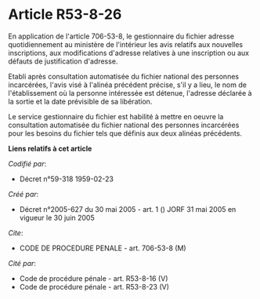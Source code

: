# Article R53-8-26

En application de l'article 706-53-8, le gestionnaire du fichier adresse quotidiennement au ministère de l'intérieur les avis
relatifs aux nouvelles inscriptions, aux modifications d'adresse relatives à une inscription ou aux défauts de justification
d'adresse.

Etabli après consultation automatisée du fichier national des personnes incarcérées, l'avis visé à l'alinéa précédent
précise, s'il y a lieu, le nom de l'établissement où la personne intéressée est détenue, l'adresse déclarée à la sortie et la
date prévisible de sa libération.

Le service gestionnaire du fichier est habilité à mettre en oeuvre la consultation automatisée du fichier national des
personnes incarcérées pour les besoins du fichier tels que définis aux deux alinéas précédents.

**Liens relatifs à cet article**

_Codifié par_:

  - Décret n°59-318 1959-02-23

_Créé par_:

  - Décret n°2005-627 du 30 mai 2005 - art. 1 () JORF 31 mai 2005 en vigueur le  30 juin 2005

_Cite_:

  - CODE DE PROCEDURE PENALE - art. 706-53-8 (M)

_Cité par_:

  - Code de procédure pénale - art. R53-8-16 (V)
  - Code de procédure pénale - art. R53-8-23 (V)
